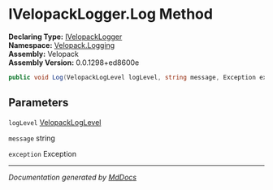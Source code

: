 ﻿<!--  
  <auto-generated>   
    The contents of this file were generated by a tool.  
    Changes to this file may be list if the file is regenerated  
  </auto-generated>   
-->

# IVelopackLogger.Log Method

**Declaring Type:** [IVelopackLogger](../index.md)  
**Namespace:** [Velopack.Logging](../../index.md)  
**Assembly:** Velopack  
**Assembly Version:** 0.0.1298+ed8600e

```csharp
public void Log(VelopackLogLevel logLevel, string message, Exception exception);
```

## Parameters

`logLevel`  [VelopackLogLevel](../../VelopackLogLevel/index.md)

`message`  string

`exception`  Exception

___

*Documentation generated by [MdDocs](https://github.com/ap0llo/mddocs)*
